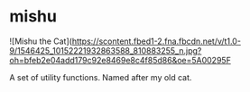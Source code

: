 # mishu
![Mishu the Cat](https://scontent.fbed1-2.fna.fbcdn.net/v/t1.0-9/1546425_10152221932863588_810883255_n.jpg?oh=bfeb2e04add179c92e8469e8c4f85d86&oe=5A00295F

A set of utility functions. Named after my old cat.
